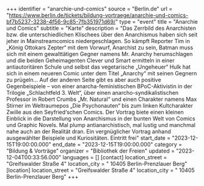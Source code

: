 +++
identifier = "anarchie-und-comics"
source = "Berlin.de"
url = "https://www.berlin.de/tickets/bildung-vortraege/anarchie-und-comics-bf7b5237-3238-4f56-9c85-7fb351971d69/"
type = "event"
title = "Anarchie und Comics"
subtitle = "Karte"
description = "Das Zerrbild des Anarchisten bzw. die unterschiedlichen Klischees über den Anarchismus haben sich seit jeher in Mainstreamcomics niedergeschlagen. So kämpft Reporter Tim in „König Ottokars Zepter“ mit dem Vorwurf, Anarchist zu sein, Batman muss sich mit einem gewalttätigen Gegner namens Mr. Anarchy herumschlagen und die beiden Geheimagenten Clever und Smart ermitteln in einer antiautoritären Schule und selbst das vegetarische „Ungeheuer“ Hulk hat sich in einem neueren Comic unter dem Titel „Anarchy“ mit seinen Gegnern zu prügeln… Auf der anderen Seite gibt es aber auch positive Gegenbeispiele – von einer anarcha-feministischen BPoC-Aktivistin in der Trilogie „Schlachtfeld 3. Welt“, über einen anarcho-syndikalistischen Professor in Robert Crumbs „Mr. Natural“ und einen Charakter namens Max Stirner im Weltraumepos „Die Psychonauten“ bis zum linken Kultcharakter Zwille aus den Seyfried‘schen Comics.
Der Vortrag biete einen kleinen Einblick in die Darstellung von Anarchismus in der bunten Welt von Comics und Graphic Novels. Mal plump antianarchistisch, mal lustig und manchmal nahe auch an der Realität dran. Ein vergnüglicher Vortrag anhand ausgewählter Beispiele und Kuriositäten.
Eintritt frei"
start_date = "2023-12-15T19:00:00.000"
end_date = "2023-12-15T19:00:00.000"
category = "Bildung & Vorträge"
organizer = "Bibliothek der Freien"
updated = "2023-12-04T00:33:56.000"
languages = []
[contact]
location_street = "Greifswalder Straße 4"
location_city = " 10405 Berlin-Prenzlauer Berg"
[location]
location_street = "Greifswalder Straße 4"
location_city = " 10405 Berlin-Prenzlauer Berg"
+++